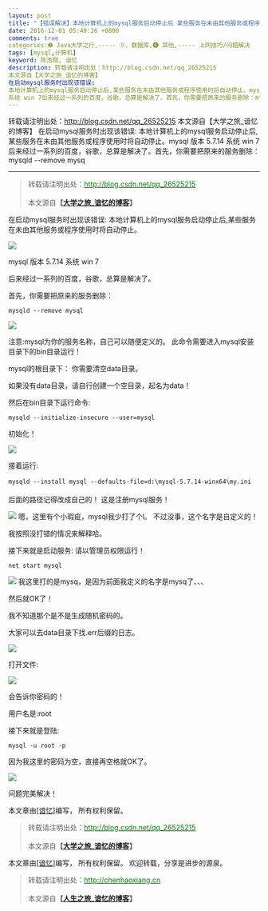 ```yaml
---
layout: post
title: "【错误解决】本地计算机上的mysql服务启动停止后 某些服务在未由其他服务或程序使用时将自动停止"
date: 2016-12-01 05:49:26 +0800
comments: true
categories:❷ Java大学之行,----- ⑤、数据库,❻ 其他,----- 上网技巧/问题解决
tags: [mysql,计算机]
keyword: 陈浩翔, 谙忆
description: 转载请注明出处：http://blog.csdn.net/qq_26525215
本文源自【大学之旅_谙忆的博客】
在启动mysql服务时出现该错误: 
本地计算机上的mysql服务启动停止后,某些服务在未由其他服务或程序使用时将自动停止。mysql 版本 5.7.14 
系统 win 7后来经过一系列的百度，谷歌，总算是解决了。首先，你需要把原来的服务删除：mysqld --remove mysq 
---
```



转载请注明出处：http://blog.csdn.net/qq_26525215
本文源自【大学之旅_谙忆的博客】
在启动mysql服务时出现该错误: 
本地计算机上的mysql服务启动停止后,某些服务在未由其他服务或程序使用时将自动停止。mysql 版本 5.7.14 
系统 win 7后来经过一系列的百度，谷歌，总算是解决了。首先，你需要把原来的服务删除：mysqld --remove mysq
<!-- more -->
----------

<blockquote cite='陈浩翔'>
<p background-color='#D3D3D3'>转载请注明出处：<a href='http://blog.csdn.net/qq_26525215'><font color="green">http://blog.csdn.net/qq_26525215</font></a><br><br>
本文源自<strong>【<a href='http://blog.csdn.net/qq_26525215' target='_blank'>大学之旅_谙忆的博客</a>】</strong></p>
</blockquote>

在启动mysql服务时出现该错误:
本地计算机上的mysql服务启动停止后,某些服务在未由其他服务或程序使用时将自动停止。

![](http://img.blog.csdn.net/20161201173209162)

mysql 版本 5.7.14
系统 win 7

后来经过一系列的百度，谷歌，总算是解决了。

首先，你需要把原来的服务删除：
```
mysqld --remove mysql
```

![](http://img.blog.csdn.net/20161201174209208)

注意:mysql为你的服务名称，自己可以随便定义的。
此命令需要进入mysql安装目录下的bin目录运行！

mysql的根目录下：
你需要清空data目录。

如果没有data目录，请自行创建一个空目录，起名为data！

然后在bin目录下运行命令:
```
mysqld --initialize-insecure --user=mysql
```
初始化！

![](http://img.blog.csdn.net/20161201174219473)

接着运行:

```
mysqld --install mysql --defaults-file=d:\mysql-5.7.14-winx64\my.ini
```
后面的路径记得改成自己的！
这是注册mysql服务！

![](http://img.blog.csdn.net/20161201174239270)
嗯，这里有个小瑕疵，mysql我少打了个l。
不过没事，这个名字是自定义的！

我按照没打错的情况来解释哈。

接下来就是启动服务:
请以管理员权限运行！
```
net start mysql
```

![](http://img.blog.csdn.net/20161201174501007)
我这里打的是mysq，是因为前面我定义的名字是mysq了、、、

然后就OK了！

我不知道那个是不是生成随机密码的。

大家可以去data目录下找.err后缀的日志。

![](http://img.blog.csdn.net/20161201174637100)

打开文件:

![](http://img.blog.csdn.net/20161201174658366)

会告诉你密码的！

用户名是:root

接下来就是登陆:
```
mysql -u root -p
```
因为我这里的密码为空，直接再空格就OK了。

![](http://img.blog.csdn.net/20161201174758385)

问题完美解决！


本文章由<a href="https://chenhaoxiang.github.io/">[谙忆]</a>编写， 所有权利保留。 
<blockquote cite='陈浩翔'>
<p background-color='#D3D3D3'>转载请注明出处：<a href='http://blog.csdn.net/qq_26525215'><font color="green">http://blog.csdn.net/qq_26525215</font></a><br><br>
本文源自<strong>【<a href='http://blog.csdn.net/qq_26525215' target='_blank'>大学之旅_谙忆的博客</a>】</strong></p>
</blockquote>


本文章由<a href="http://chenhaoxiang.cn/">[谙忆]</a>编写， 所有权利保留。 
欢迎转载，分享是进步的源泉。
<blockquote cite='陈浩翔'>
<p background-color='#D3D3D3'>转载请注明出处：<a href='http://chenhaoxiang.cn'><font color="green">http://chenhaoxiang.cn</font></a><br><br>
本文源自<strong>【<a href='http://chenhaoxiang.cn' target='_blank'>人生之旅_谙忆的博客</a>】</strong></p>
</blockquote>
